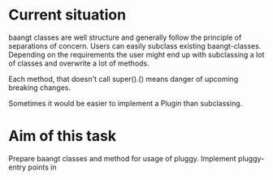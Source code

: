 # Current situation
baangt classes are well structure and generally follow the principle of separations of concern. Users can easily subclass
existing baangt-classes. Depending on the requirements the user might end up with subclassing a lot of classes and overwrite
a lot of methods.

Each method, that doesn't call super().<method>() means danger of upcoming breaking changes.

Sometimes it would be easier to implement a Plugin than subclassing.

# Aim of this task
Prepare baangt classes and method for usage of pluggy. Implement pluggy-entry points in 